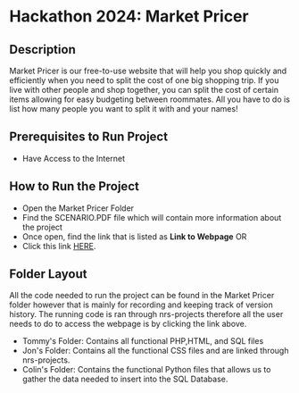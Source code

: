 # Hackathon 2024: Market Pricer
## Description
Market Pricer is our free-to-use website that will help you shop quickly and efficiently when you need to split the cost of one big shopping trip. If you live with other people and shop together, you can split the cost of certain items allowing for easy budgeting between roommates. All you have to do is list how many people you want to split it with and your names!

## Prerequisites to Run Project
  - Have Access to the Internet

## How to Run the Project
  - Open the Market Pricer Folder
  - Find the SCENARIO.PDF file which will contain more information about the project
  - Once open, find the link that is listed as **Link to Webpage**
OR
  - Click this link [HERE](https://nrs-projects.humboldt.edu/~jt346/hackathon2024/mainpage.php).

## Folder Layout
All the code needed to run the project can be found in the Market Pricer folder however that is mainly for recording and keeping track of version history. The running code is ran through nrs-projects therefore all the user needs to do to access the webpage is by clicking the link above. 
   - Tommy's Folder: Contains all functional PHP,HTML, and SQL files
   - Jon's Folder: Contains all the functional CSS files and are linked through nrs-projects.
   - Colin's Folder: Contains the functional Python files that allows us to gather the data needed to insert into the SQL Database.
